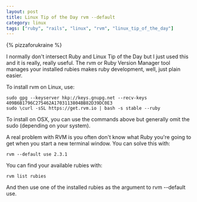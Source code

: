 ```yaml
---
layout: post
title: Linux Tip of the Day rvm --default
category: linux
tags: ["ruby", "rails", "linux", "rvm", "linux_tip_of_the_day"]
---
```

{% pizzaforukraine  %}

I normally don't intersect Ruby and Linux Tip of the Day but I just used this and it is really, really useful. The rvm or Ruby Version Manager tool manages your installed rubies makes ruby development, well, just plain easier.  

To install rvm on Linux, use:

    sudo gpg --keyserver hkp://keys.gnupg.net --recv-keys 409B6B1796C275462A1703113804BB82D39DC0E3
    sudo \curl -sSL https://get.rvm.io | bash -s stable --ruby

To install on OSX, you can use the commands above but generally omit the sudo (depending on your system).

A real problem with RVM is you often don't know what Ruby you're going to get when you start a new terminal window.  You can solve this with:

    rvm --default use 2.3.1
    
You can find your available rubies with: 

    rvm list rubies
    
And then use one of the installed rubies as the argument to rvm --default use.


